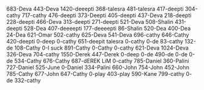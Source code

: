 
683-Deva
443-Deva
1420-deeepti
368-talesra
481-talesra
417-deepti
304-cathy 
717-cathy 
476-deepti
373-Deepti
405-deepti
437-Deva
218-deepti
228-deepti
466-Deva
313-deepti
271-deepti
521-Deva
508-Shalin
431-deepti
528-Dea
407-deeeepti
177-deeeepti
86-Shalin
520-Dea
400-Dea
24-Dea
621-Omar
502-cathy
625-Deva
541-Deva
696-cathy
646-Cathy
420-deepti
0-deep
0-cathy
651-deepit talesra
0-cathy
0-de
83-cathy
132-de
108-Cathy 
0-I suck 
891-Cathy
0-Cathy
0-cathy
621-Deva
1024-Deva
326-Deva
704-cathy 
1550-Derek
447-Derek
0-deep
0-de
490-de
0-de
0-de
534-Cathy
676-Cathy
687-dEREK LiM
0-cathy
785-Daniel
360-Palini
727-Daniel
525-June
0-Daniel
334-Palini
660-John
754-John
452-John
785-Cathy
677-John
647-Cathy
0-play
403-play
590-Kane
799-cathy 
0- de
332-cathy 
